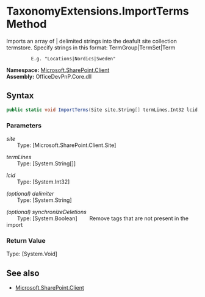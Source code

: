 # TaxonomyExtensions.ImportTerms Method  
Imports an array of | delimited strings into the deafult site collection termstore. Specify strings in this format:
             TermGroup|TermSet|Term
             
             E.g. "Locations|Nordics|Sweden"  

**Namespace:** [Microsoft.SharePoint.Client](Microsoft.SharePoint.Client.md)  
**Assembly:** OfficeDevPnP.Core.dll  
## Syntax
```C#
public static void ImportTerms(Site site,String[] termLines,Int32 lcid,String delimiter,Boolean synchronizeDeletions)
```
### Parameters
*site*  
&emsp;&emsp;Type: [Microsoft.SharePoint.Client.Site] 
&emsp;&emsp;  
  
*termLines*  
&emsp;&emsp;Type: [System.String[]] 
&emsp;&emsp;  
  
*lcid*  
&emsp;&emsp;Type: [System.Int32] 
&emsp;&emsp;  
  
*(optional) delimiter*  
&emsp;&emsp;Type: [System.String] 
&emsp;&emsp;  
  
*(optional) synchronizeDeletions*  
&emsp;&emsp;Type: [System.Boolean] 
&emsp;&emsp;Remove tags that are not present in the import  
  
### Return Value
Type: [System.Void]  

## See also
- [Microsoft.SharePoint.Client](Microsoft.SharePoint.Client.md)
